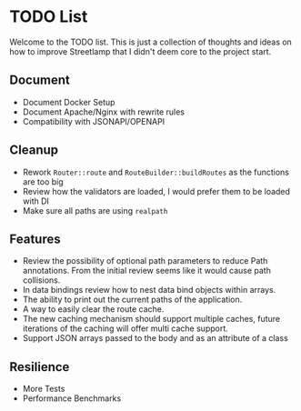 # TODO List

Welcome to the TODO list. This is just a collection of thoughts and ideas on how to improve Streetlamp that I didn't deem core to the project start.

## Document
- Document Docker Setup
- Document Apache/Nginx with rewrite rules
- Compatibility with JSONAPI/OPENAPI

## Cleanup
- Rework `Router::route` and `RouteBuilder::buildRoutes` as the functions are too big
- Review how the validators are loaded, I would prefer them to be loaded with DI
- Make sure all paths are using `realpath`

## Features
- Review the possibility of optional path parameters to reduce Path annotations. From the initial review seems like it would cause path collisions. 
- In data bindings review how to nest data bind objects within arrays.
- The ability to print out the current paths of the application.
- A way to easily clear the route cache.
- The new caching mechanism should support multiple caches, future iterations of the caching will offer multi cache support.
- Support JSON arrays passed to the body and as an attribute of a class

## Resilience 
- More Tests
- Performance Benchmarks